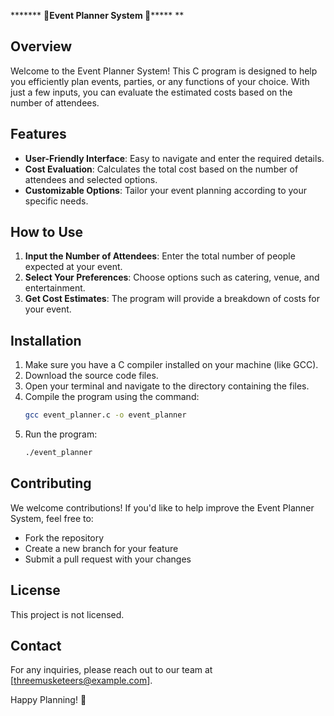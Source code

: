 ******* **🎉Event Planner System 🎉******* **

## Overview
Welcome to the Event Planner System! This C program is designed to help you efficiently plan events, parties, or any functions of your choice. With just a few inputs, you can evaluate the estimated costs based on the number of attendees. 

## Features
- **User-Friendly Interface**: Easy to navigate and enter the required details.
- **Cost Evaluation**: Calculates the total cost based on the number of attendees and selected options.
- **Customizable Options**: Tailor your event planning according to your specific needs.

## How to Use
1. **Input the Number of Attendees**: Enter the total number of people expected at your event.
2. **Select Your Preferences**: Choose options such as catering, venue, and entertainment.
3. **Get Cost Estimates**: The program will provide a breakdown of costs for your event.

## Installation
1. Make sure you have a C compiler installed on your machine (like GCC).
2. Download the source code files.
3. Open your terminal and navigate to the directory containing the files.
4. Compile the program using the command:
   ```bash
   gcc event_planner.c -o event_planner
   ```
5. Run the program:
   ```bash
   ./event_planner
   ```

## Contributing
We welcome contributions! If you'd like to help improve the Event Planner System, feel free to:
- Fork the repository
- Create a new branch for your feature
- Submit a pull request with your changes

## License
This project is not licensed. 

## Contact
For any inquiries, please reach out to our team at [threemusketeers@example.com].

Happy Planning! 🎊
